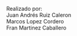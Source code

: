 Realizado por:<br>
Juan Andrés Ruiz Caleron<br>
              Marcos Lopez Cordero <br>
              Fran Martinez Caballero
